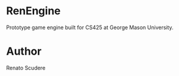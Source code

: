 # RenEngine
Prototype game engine built for CS425 at George Mason University.

# Author
Renato Scudere


